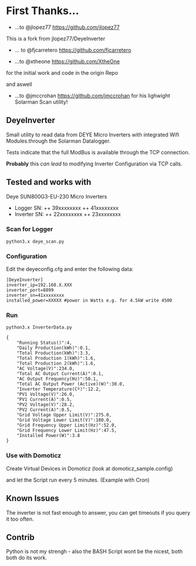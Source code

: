 # First Thanks...

 + ...to @jlopez77 https://github.com/jlopez77

This is a fork from jlopez77/DeyeInverter

 + ... to @fjcarretero https://github.com/fjcarretero 

 + ...to @xtheone https://github.com/XtheOne 

for the initial work and code in the origin Repo

and aswell  
 + ...to @jmccrohan https://github.com/jmccrohan for his lighwight Solarman Scan utility!


## DeyeInverter

Small utility to read data from DEYE Micro Inverters with integrated Wifi Modules.through the Solarman Datalogger. 

Tests indicate that the full ModBus is available through the TCP connection. 

**Probably** this *can lead* to modifying Inverter Configuration via TCP calls.


## Tested and works with 

Deye SUN800G3-EU-230 Micro Inverters
+ Logger SN:
++ 39xxxxxxxx
++ 41xxxxxxxx
+ Inverter SN:
++ 22xxxxxxxx
++ 23xxxxxxxx


### Scan for Logger

```
python3.x deye_scan.py
```


### Configuration

Edit the deyeconfig.cfg and enter the following data:
```
[DeyeInverter]
inverter_ip=192.168.X.XXX
inverter_port=8899
inverter_sn=41xxxxxxxx
installed_power=XXXXX #power in Watts e.g. for 4.5kW write 4500
```


### Run

```
python3.x InverterData.py
```

```
{
    "Running Status()":4,
    "Daily Production(kWh)":0.1,
    "Total Production(kWh)":3.3,
    "Total Production 1(kWh)":1.6,
    "Total Production 2(kWh)":1.6,
    "AC Voltage(V)":234.0,
    "Total AC Output Current(A)":0.1,
    "AC Output Frequency(Hz)":50.1,
    "Total AC Output Power (Active)(W)":30.0,
    "Inverter Temperature(Cº)":12.2,
    "PV1 Voltage(V)":26.0,
    "PV1 Current(A)":0.5,
    "PV2 Voltage(V)":28.2,
    "PV2 Current(A)":0.5,
    "Grid Voltage Upper Limit(V)":275.0,
    "Grid Voltage Lower Limit(V)":180.0,
    "Grid Frequency Upper Limit(Hz)":52.0,
    "Grid Frequency Lower Limit(Hz)":47.5,
    "Installed Power(W)":3.8
}
```


### Use with Domoticz

Create Virtual Devices in Domoticz (look at domoticz_sample.config) 

and let the Script run every 5 minutes. (Example with Cron)


## Known Issues

The inverter is not fast enough to answer, you can get timeouts if you query it too often.


## Contrib

Python is not my strengh - also the BASH Script wont be the nicest, both both do its work. 
